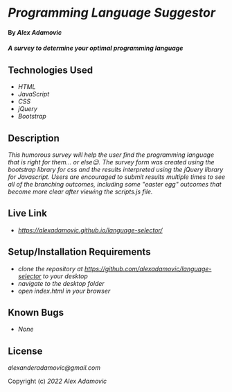 # _Programming Language Suggestor_

#### By _**Alex Adamovic**_

#### _A survey to determine your optimal programming language_

## Technologies Used

* _HTML_
* _JavaScript_
* _CSS_
* _jQuery_
* _Bootstrap_

## Description

_This humorous survey will help the user find the programming language that is right for them... or else😉. The survey form was created using the bootstrap library for css and the results interpreted using the jQuery library for Javascript. Users are encouraged to submit results multiple times to see all of the branching outcomes, including some "easter egg" outcomes that become more clear after viewing the scripts.js file._

## Live Link

* _https://alexadamovic.github.io/language-selector/_

## Setup/Installation Requirements

* _clone the repository at https://github.com/alexadamovic/language-selector to your desktop_
* _navigate to the desktop folder_
* _open index.html in your browser_

## Known Bugs

* _None_

## License

_alexanderadamovic@gmail.com_

Copyright (c) _2022_ _Alex Adamovic_